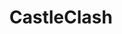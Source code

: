 ---
title: CastleClash
crosslinks:
- wayport
- GraftersCC
- SwordsOfWar
- Cosmik
- TheNefarious
- raerth
- 2r1zcw8
- mutilator
- OutOfTheLoop
- ClashRoyale
- ClickerHeroes
- vanguard666
- funny
- unexpectedrunescape
- Uploader
---